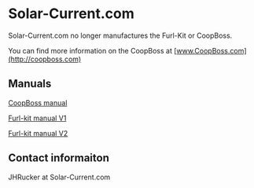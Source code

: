 # Solar-Current.com

Solar-Current.com no longer manufactures the Furl-Kit or CoopBoss.

You can find more information on the CoopBoss at [www.CoopBoss.com](http://coopboss.com)

## Manuals

[CoopBoss manual](https://solar-current.github.io/DocsWebSite/CoopBossProductManualv1-4.pdf)

[Furl-kit manual V1](https://solar-current.github.io/DocsWebSite/FurlKitManual.pdf)

[Furl-kit manual V2](https://solar-current.github.io/DocsWebSite/FurlKitManualV2.pdf)

## Contact informaiton

JHRucker at Solar-Current.com
